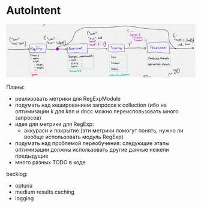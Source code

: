 # AutoIntent

![](assets/classification_pipeline.png)

Планы:
- реализовать метрики для RegExpModule
- подумать над кешированием запросов к collection (ибо на оптимизации k для knn и dncc можно переиспользовать много запросов)
- идея для метрики для RegExp:
    - аккураси и покрытие (эти метрики помогут понять, нужно ли вообще использовать модуль RegExp)
- подумать над проблемой переобучения: следующие этапы оптимизации должны использовать другие данные нежели предыдущие
- много разных TODO в коде

backlog:
- optuna
- medium results caching
- logging